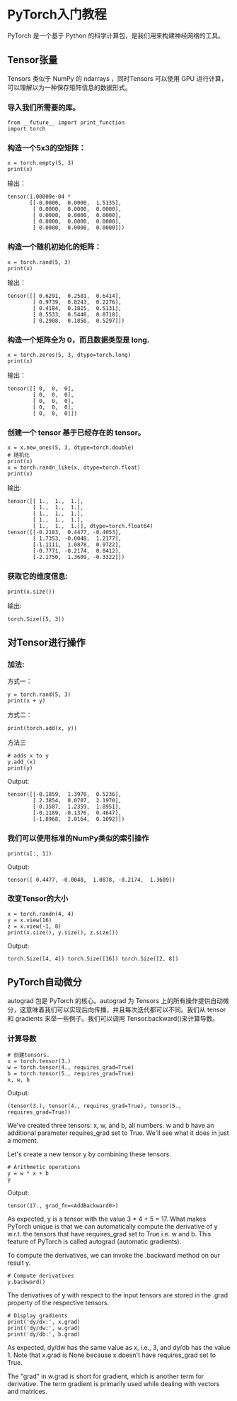 # PyTorch入门教程
PyTorch 是一个基于 Python 的科学计算包，是我们用来构建神经网络的工具。

## Tensor张量

Tensors 类似于 NumPy 的 ndarrays ，同时Tensors 可以使用 GPU 进行计算，可以理解以为一种保存矩阵信息的数据形式。
### 导入我们所需要的库。

```
from __future__ import print_function
import torch
```

### 构造一个5x3的空矩阵：
```
x = torch.empty(5, 3)
print(x)
```
输出：
```
tensor(1.00000e-04 *
       [[-0.0000,  0.0000,  1.5135],
        [ 0.0000,  0.0000,  0.0000],
        [ 0.0000,  0.0000,  0.0000],
        [ 0.0000,  0.0000,  0.0000],
        [ 0.0000,  0.0000,  0.0000]])
```

### 构造一个随机初始化的矩阵：
```
x = torch.rand(5, 3)
print(x)
```
输出：
```
tensor([[ 0.6291,  0.2581,  0.6414],
        [ 0.9739,  0.8243,  0.2276],
        [ 0.4184,  0.1815,  0.5131],
        [ 0.5533,  0.5440,  0.0718],
        [ 0.2908,  0.1850,  0.5297]])
```

### 构造一个矩阵全为 0，而且数据类型是 long.
```
x = torch.zeros(5, 3, dtype=torch.long)
print(x)
```
输出：
```
tensor([[ 0,  0,  0],
        [ 0,  0,  0],
        [ 0,  0,  0],
        [ 0,  0,  0],
        [ 0,  0,  0]])
```
### 创建一个 tensor 基于已经存在的 tensor。
```
x = x.new_ones(5, 3, dtype=torch.double)  
# 随机化
print(x)
x = torch.randn_like(x, dtype=torch.float)
print(x)
```
输出:
```
tensor([[ 1.,  1.,  1.],
        [ 1.,  1.,  1.],
        [ 1.,  1.,  1.],
        [ 1.,  1.,  1.],
        [ 1.,  1.,  1.]], dtype=torch.float64)
tensor([[-0.2183,  0.4477, -0.4053],
        [ 1.7353, -0.0048,  1.2177],
        [-1.1111,  1.0878,  0.9722],
        [-0.7771, -0.2174,  0.0412],
        [-2.1750,  1.3609, -0.3322]])
```  
### 获取它的维度信息:
```
print(x.size())
```
输出:
```
torch.Size([5, 3])
```

## 对Tensor进行操作

### 加法: 
方式一：
```
y = torch.rand(5, 3)
print(x + y)
```

方式二：
```
print(torch.add(x, y))
```
方法三
```
# adds x to y
y.add_(x)
print(y)
```
Output:
```
tensor([[-0.1859,  1.3970,  0.5236],
        [ 2.3854,  0.0707,  2.1970],
        [-0.3587,  1.2359,  1.8951],
        [-0.1189, -0.1376,  0.4647],
        [-1.8968,  2.0164,  0.1092]])
```

### 我们可以使用标准的**NumPy**类似的索引操作
```
print(x[:, 1])
```
Output:
```
tensor([ 0.4477, -0.0048,  1.0878, -0.2174,  1.3609])
```
### 改变Tensor的大小
```
x = torch.randn(4, 4)
y = x.view(16)
z = x.view(-1, 8)  
print(x.size(), y.size(), z.size())
```
Output:
```
torch.Size([4, 4]) torch.Size([16]) torch.Size([2, 8])
```

## PyTorch自动微分
autograd 包是 PyTorch 的核心。autograd 为 Tensors 上的所有操作提供自动微分，这意味着我们可以实现后向传播，并且每次迭代都可以不同。我们从 tensor 和 gradients 来举一些例子。我们可以调用 Tensor.backward()来计算导数。

### 计算导数
```
# 创建tensors.
x = torch.tensor(3.)
w = torch.tensor(4., requires_grad=True)
b = torch.tensor(5., requires_grad=True)
x, w, b
```
Output:
```
(tensor(3.), tensor(4., requires_grad=True), tensor(5., requires_grad=True))
```

We've created three tensors: x, w, and b, all numbers. w and b have an additional parameter requires_grad set to True. We'll see what it does in just a moment.

Let's create a new tensor y by combining these tensors.

```
# Arithmetic operations
y = w * x + b
y
```
Output:
```
tensor(17., grad_fn=<AddBackward0>)
```
As expected, y is a tensor with the value 3 * 4 + 5 = 17. What makes PyTorch unique is that we can automatically compute the derivative of y w.r.t. the tensors that have requires_grad set to True i.e. w and b. This feature of PyTorch is called autograd (automatic gradients).

To compute the derivatives, we can invoke the .backward method on our result y.

```
# Compute derivatives
y.backward()
```
The derivatives of y with respect to the input tensors are stored in the .grad property of the respective tensors.
```
# Display gradients
print('dy/dx:', x.grad)
print('dy/dw:', w.grad)
print('dy/db:', b.grad)
```

As expected, dy/dw has the same value as x, i.e., 3, and dy/db has the value 1. Note that x.grad is None because x doesn't have requires_grad set to True.

The "grad" in w.grad is short for gradient, which is another term for derivative. The term gradient is primarily used while dealing with vectors and matrices.

